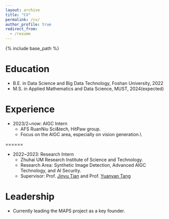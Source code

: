 ```yaml
---
layout: archive
title: "CV"
permalink: /cv/
author_profile: true
redirect_from:
  - /resume
---
```


{% include base_path %}

Education
======
* B.E. in Data Science and Big Data Technology, Foshan University, 2022
* M.S. in Applied Mathematics and Data Science, MUST, 2024(expected)

Experience
======
* 2023/2~now: AIGC Intern
  * AFS RuanNiu Sci&tech, HitPaw group.
  * Focus on the AIGC area, especially on vision generation.\\
  
======
* 2022~2023: Research Intern
  * Zhuhai UM Research Institute of Science and  Technology.
  * Research Area: Synthetic Image Detection, Advanced AIGC Technology, and AI Security.
  * Supervisor: Prof. [Jinyu Tian](https://www.must.edu.mo/scse/staff/tianjinyu) and Prof. [Yuanyan Tang](https://www.fst.um.edu.mo/personal/yytang/)

Leadership
======
* Currently leading the MAPS project as a key founder.
